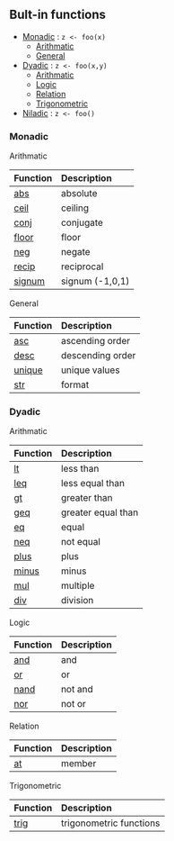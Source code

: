 ## Bult-in functions

- [Monadic](#monadic) : `z <- foo(x)`
  + [Arithmatic](#arithmatic1)
  + [General](#general1)
- [Dyadic](#dyadic) : `z <- foo(x,y)`
  + [Arithmatic](#arithmatic2)
  + [Logic](#logic2)
  + [Relation](#relation2)
  + [Trigonometric](#trig2)
- [Niladic](#niladic) : `z <- foo()`

### Monadic

<p id="arithmatic1">Arithmatic</p>

| Function                        | Description             |
| :------------------------------ | :---------------------- |
| [abs](builtin/m/abs.md)         | absolute                |
| [ceil](builtin/m/ceil.md)       | ceiling                 |
| [conj](builtin/m/conj.md)       | conjugate               |
| [floor](builtin/m/floor.md)     | floor                   |
| [neg](builtin/m/neg.md)         | negate                  |
| [recip](builtin/m/neg.md)       | reciprocal              |
| [signum](builtin/m/signum.md)   | signum (-1,0,1)         |


<p id="general1">General</p>

| Function                        | Description             |
| :------------------------------ | :---------------------- |
| [asc](builtin/m/asc.md)         | ascending order         |
| [desc](builtin/m/desc.md)       | descending order        |
| [unique](builtin/m/unique.md)   | unique values           |
| [str](builtin/m/str.md)         | format                  |

### Dyadic

<p id="arithmatic2">Arithmatic</p>

| Function                        | Description             |
| :------------------------------ | :---------------------- |
| [lt](builtin/d/lt.md)           | less than               |
| [leq](builtin/d/leq.md)         | less equal than         |
| [gt](builtin/d/gt.md)           | greater than            |
| [geq](builtin/d/geq.md)         | greater equal than      |
| [eq](builtin/d/eq.md)           | equal                   |
| [neq](builtin/d/neq.md)         | not equal               |
| [plus](builtin/d/plus.md)       | plus                    |
| [minus](builtin/d/minus.md)     | minus                   |
| [mul](builtin/d/mul.md)         | multiple                |
| [div](builtin/d/div.md)         | division                |

<p id="logic2">Logic</p>

| Function                        | Description             |
| :------------------------------ | :---------------------- |
| [and](builtin/d/and.md)         | and                     |
| [or](builtin/d/or.md)           | or                      |
| [nand](builtin/d/nand.md)       | not and                 |
| [nor](builtin/d/nor.md)         | not or                  |

<p id="relation2">Relation</p>

| Function                        | Description             |
| :------------------------------ | :---------------------- |
| [at](builtin/d/at.md)           | member                  |

<p id="trig2">Trigonometric</p>

| Function                        | Description             |
| :------------------------------ | :---------------------- |
| [trig](builtin/d/trig.md)       | trigonometric functions |


